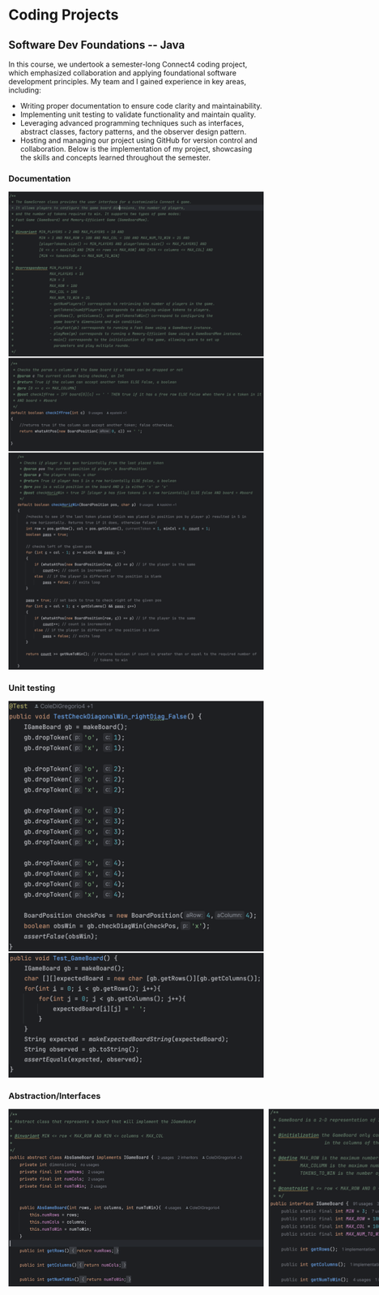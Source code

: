 # Coding Projects

## Software Dev Foundations -- Java
In this course, we undertook a semester-long Connect4 coding project, which emphasized collaboration and applying foundational software development principles. My team and I gained experience in key areas, including:
- Writing proper documentation to ensure code clarity and maintainability.
- Implementing unit testing to validate functionality and maintain quality.
- Leveraging advanced programming techniques such as interfaces, abstract classes, factory patterns, and the observer design pattern.
- Hosting and managing our project using GitHub for version control and collaboration.
Below is the implementation of my project, showcasing the skills and concepts learned throughout the semester.

### Documentation
<img src="Doc3.png" alt="Doc3">
<img src="Doc2.png" alt="Doc2">
<img src="Doc1.png" alt="Doc1">


### Unit testing
<img src="Test1.png" alt="Test1">
<img src="Test2.png" alt="Test2">

### Abstraction/Interfaces

<div style="display: flex; gap: 10px;">
    <img src="Abs1.png" alt="Abs1">
    <img src="Abs2.png" alt="Abs2">
</div>

